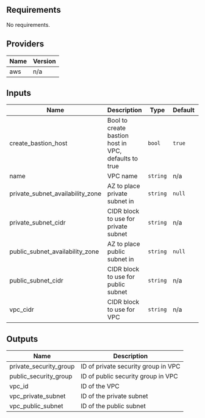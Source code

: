 ## Requirements

No requirements.

## Providers

| Name | Version |
|------|---------|
| aws | n/a |

## Inputs

| Name | Description | Type | Default | Required |
|------|-------------|------|---------|:--------:|
| create\_bastion\_host | Bool to create bastion host in VPC, defaults to true | `bool` | `true` | no |
| name | VPC name | `string` | n/a | yes |
| private\_subnet\_availability\_zone | AZ to place private subnet in | `string` | `null` | no |
| private\_subnet\_cidr | CIDR block to use for private subnet | `string` | n/a | yes |
| public\_subnet\_availability\_zone | AZ to place public subnet in | `string` | `null` | no |
| public\_subnet\_cidr | CIDR block to use for public subnet | `string` | n/a | yes |
| vpc\_cidr | CIDR block to use for VPC | `string` | n/a | yes |

## Outputs

| Name | Description |
|------|-------------|
| private\_security\_group | ID of private security group in VPC |
| public\_security\_group | ID of public security group in VPC |
| vpc\_id | ID of the VPC |
| vpc\_private\_subnet | ID of the private subnet |
| vpc\_public\_subnet | ID of the public subnet |
